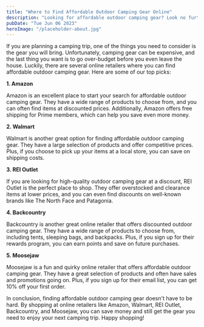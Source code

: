 ```yaml
---
title: "Where to Find Affordable Outdoor Camping Gear Online"
description: "Looking for affordable outdoor camping gear? Look no further! Check out these online retailers for great deals on camping gear."
pubDate: "Tue Jun 06 2023"
heroImage: "/placeholder-about.jpg"
---
```


If you are planning a camping trip, one of the things you need to consider is the gear you will bring. Unfortunately, camping gear can be expensive, and the last thing you want is to go over-budget before you even leave the house. Luckily, there are several online retailers where you can find affordable outdoor camping gear. Here are some of our top picks:

**1. Amazon**

Amazon is an excellent place to start your search for affordable outdoor camping gear. They have a wide range of products to choose from, and you can often find items at discounted prices. Additionally, Amazon offers free shipping for Prime members, which can help you save even more money.

**2. Walmart**

Walmart is another great option for finding affordable outdoor camping gear. They have a large selection of products and offer competitive prices. Plus, if you choose to pick up your items at a local store, you can save on shipping costs.

**3. REI Outlet**

If you are looking for high-quality outdoor camping gear at a discount, REI Outlet is the perfect place to shop. They offer overstocked and clearance items at lower prices, and you can even find discounts on well-known brands like The North Face and Patagonia.

**4. Backcountry**

Backcountry is another great online retailer that offers discounted outdoor camping gear. They have a wide range of products to choose from, including tents, sleeping bags, and backpacks. Plus, if you sign up for their rewards program, you can earn points and save on future purchases.

**5. Moosejaw**

Moosejaw is a fun and quirky online retailer that offers affordable outdoor camping gear. They have a great selection of products and often have sales and promotions going on. Plus, if you sign up for their email list, you can get 10% off your first order.

In conclusion, finding affordable outdoor camping gear doesn&#39;t have to be hard. By shopping at online retailers like Amazon, Walmart, REI Outlet, Backcountry, and Moosejaw, you can save money and still get the gear you need to enjoy your next camping trip. Happy shopping!